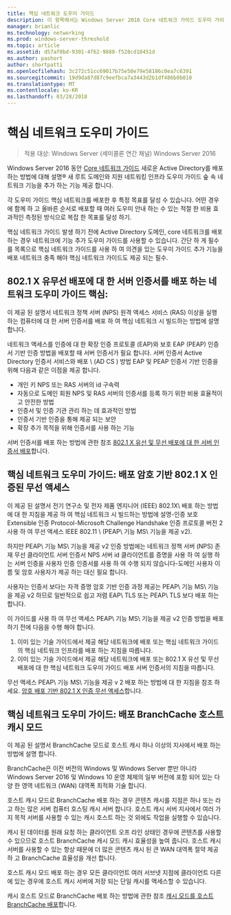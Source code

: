 ```yaml
---
title: 핵심 네트워크 도우미 가이드
description: 이 항목에서는 Windows Server 2016 Core 네트워크 가이드 도우미 가이드를 소개
manager: brianlic
ms.technology: networking
ms.prod: windows-server-threshold
ms.topic: article
ms.assetid: d57af0bd-9301-4f62-9888-f528cd10451d
ms.author: pashort
author: shortpatti
ms.openlocfilehash: 3c272c51cc69017b75e50e79e58186c0ea7c6391
ms.sourcegitcommit: 19d9da87d87c9eefbca7a3443d2b1df486b0b010
ms.translationtype: MT
ms.contentlocale: ko-KR
ms.lasthandoff: 03/28/2018
---
```

# <a name="core-network-companion-guides"></a>핵심 네트워크 도우미 가이드

>적용 대상: Windows Server (세미콜론 연간 채널) Windows Server 2016

Windows Server 2016 동안 [Core 네트워크 가이드](https://technet.microsoft.com/windows-server-docs/networking/core-network-guide/core-network-guide) 새로운 Active Directory를 배포 하는 방법에 대해 설명&reg; 새 루트 도메인와 지원 네트워킹 인프라 도우미 가이드 숲 속 네트워크 기능을 추가 하는 기능 제공 합니다.

각 도우미 가이드 핵심 네트워크를 배포한 후 특정 목표를 달성 수 있습니다. 어떤 경우에 함께 하 고 올바른 순서로 배포할 때 여러 도우미 안내 하는 수 있는 적절 한 비용 효과적인 측정된 방식으로 복잡 한 목표를 달성 하기.

핵심 네트워크 가이드 발생 하기 전에 Active Directory 도메인, core 네트워크를 배포 하는 경우 네트워크에 기능 추가 도우미 가이드를 사용할 수 있습니다. 간단 하 게 필수를 목록으로 핵심 네트워크 가이드를 사용 하 여 의견을 있는 도우미 가이드 추가 기능을 배포 네트워크 충족 해야 핵심 네트워크 가이드도 제공 되는 필수.

## <a name="core-network-companion-guide-deploy-server-certificates-for-8021x-wired-and-wireless-deployments"></a>802.1 X 유무선 배포에 대 한 서버 인증서를 배포 하는 네트워크 도우미 가이드 핵심: 

이 제공 된 설명서 네트워크 정책 서버 \(NPS\) 원격 액세스 서비스 \(RAS\) 이상을 실행 하는 컴퓨터에 대 한 서버 인증서를 배포 하 여 핵심 네트워크 시 빌드하는 방법에 설명 합니다.

네트워크 액세스를 인증에 대 한 확장 인증 프로토콜 \(EAP\)와 보호 EAP \(PEAP\) 인증서 기반 인증 방법을 배포할 때 서버 인증서가 필요 합니다. 서버 인증서 Active Directory 인증서 서비스와 배포 \ (AD CS \) 방법 EAP 및 PEAP 인증서 기반 인증을 위해 다음과 같은 이점을 제공 합니다.

- 개인 키 NPS 또는 RAS 서버의 id 구속력
- 자동으로 도메인 회원 NPS 및 RAS 서버의 인증서를 등록 하기 위한 비용 효율적이 고 안전한 방법
- 인증서 및 인증 기관 관리 하는 데 효과적인 방법
- 인증서 기반 인증을 통해 제공 되는 보안
- 확장 추가 목적을 위해 인증서를 사용 하는 기능
  
서버 인증서를 배포 하는 방법에 관한 참조 [802.1 X 유선 및 무선 배포에 대 한 서버 인증서 배포](server-certs/Deploy-Server-Certificates-for-802.1X-Wired-and-Wireless-Deployments.md)합니다.  
## <a name="core-network-companion-guide-deploy-password-based-8021x-authenticated-wireless-access"></a>핵심 네트워크 도우미 가이드: 배포 암호 기반 802.1 X 인증된 무선 액세스

이 제공 된 설명서 전기 연구소 및 전자 제품 엔지니어 \(IEEE\) 802.1X\ 배포 하는 방법에 대 한 지침을 제공 하 여 핵심 네트워크 시 빌드하는 방법에 설명-인증 보호 Extensible 인증 Protocol\-Microsoft Challenge Handshake 인증 프로토콜 버전 2 사용 하 여 무선 액세스 IEEE 802.11 \ (PEAP\ 기능 MS\ 기능을 제공 v2\).

하지만 PEAP\ 기능 MS\ 기능을 제공 v2 인증 방법에는 네트워크 정책 서버 \(NPS\) 존재 무선 클라이언트 서버 인증서 NPS 서버 id 클라이언트를 증명을 사용 하 여 실행 하는 서버 인증을 사용자 인증 인증서를 사용 하 여 수행 되지 않습니다-도메인 사용자 이름 및 암호 사용자가 제공 하는 대신 필요 합니다.

사용자는 인증서 보다는 자격 증명 암호 기반 인증 과정 제공는 PEAP\ 기능 MS\ 기능을 제공 v2 하므로 일반적으로 쉽고 저렴 EAP\ TLS 또는 PEAP\ TLS 보다 배포 하는 합니다.

이 가이드를 사용 하 여 무선 액세스 PEAP\ 기능 MS\ 기능을 제공 v2 인증 방법을 배포 하기 전에 다음을 수행 해야 합니다.

1. 이미 있는 기술 가이드에서 제공 해당 네트워크에 배포 또는 핵심 네트워크 가이드의 핵심 네트워크 인프라를 배포 하는 지침을 따릅니다.
2. 이미 있는 기술 가이드에서 제공 해당 네트워크에 배포 또는 802.1 X 유선 및 무선 배포에 대 한 핵심 네트워크 도우미 가이드 배포 서버 인증서의 지침을 따릅니다.

무선 액세스 PEAP\ 기능 MS\ 기능을 제공 v 2 배포 하는 방법에 대 한 지침을 참조 하세요. [암호 배포 기반 802.1 X 인증 무선 액세스](wireless/a-deploy-8021X-wireless-access.md)합니다.

## <a name="core-network-companion-guide-deploy-branchcache-hosted-cache-mode"></a>핵심 네트워크 도우미 가이드: 배포 BranchCache 호스트 캐시 모드

이 제공 된 설명서 BranchCache 모드로 호스트 캐시 하나 이상의 지사에서 배포 하는 방법에 설명 합니다.

BranchCache은 이전 버전의 Windows 및 Windows Server 뿐만 아니라 Windows Server 2016 및 Windows 10 운영 체제의 일부 버전에 포함 되어 있는 다양 한 영역 네트워크 (WAN) 대역폭 최적화 기술 합니다.

호스트 캐시 모드로 BranchCache 배포 하는 경우 콘텐츠 캐시를 지점은 하나 또는 라고 하는 많은 서버 컴퓨터 호스팅 캐시 서버 합니다. 호스트 캐시 서버 지사에서 여러 가지 목적 서버를 사용할 수 있는 캐시 호스트 하는 것 외에도 작업을 실행할 수 있습니다.

캐시 된 데이터를 원래 요청 하는 클라이언트 오프 라인 상태인 경우에 콘텐츠를 사용할 수 있으므로 호스트 BranchCache 캐시 모드 캐시 효율성을 높여 줍니다. 호스트 캐시 서버를 사용할 수 있는 항상 때문에 더 많은 콘텐츠 캐시 된 큰 WAN 대역폭 절약 제공 하 고 BranchCache 효율성을 개선 합니다.

호스트 캐시 모드 배포 하는 경우 모든 클라이언트 여러 서브넷 지점에 클라이언트 다른에 있는 경우에 호스트 캐시 서버에 저장 되는 단일 캐시를 액세스할 수 있습니다.

캐시 호스트 모드로 BranchCache 배포 하는 방법에 관한 참조 [캐시 모드를 호스트 BranchCache 배포](bc-hcm/1-Deploy-Bc-Hcm.md)합니다.
